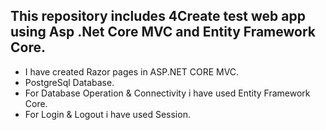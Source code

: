 This repository includes 4Create test web app using Asp .Net Core MVC and Entity Framework Core.
-
- I have created Razor pages in ASP.NET CORE MVC.
- PostgreSql Database.
- For Database Operation & Connectivity i have used Entity Framework Core.
- For Login & Logout i have used Session.